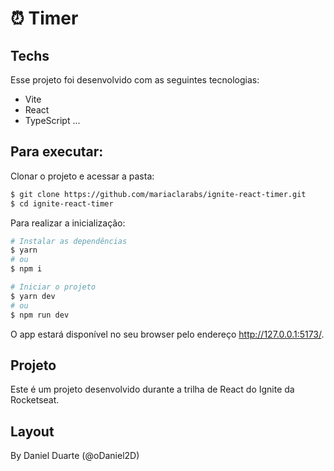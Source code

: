 # :alarm_clock: Timer

## Techs

Esse projeto foi desenvolvido com as seguintes tecnologias:

- Vite
- React
- TypeScript
...

## Para executar:

Clonar o projeto e acessar a pasta:

```bash
$ git clone https://github.com/mariaclarabs/ignite-react-timer.git
$ cd ignite-react-timer
```

Para realizar a inicialização:
```bash
# Instalar as dependências
$ yarn
# ou
$ npm i

# Iniciar o projeto
$ yarn dev
# ou
$ npm run dev
```
O app estará disponível no seu browser pelo endereço http://127.0.0.1:5173/.

## Projeto

Este é um projeto desenvolvido durante a trilha de React do Ignite da Rocketseat.

## Layout

By Daniel Duarte (@oDaniel2D)
